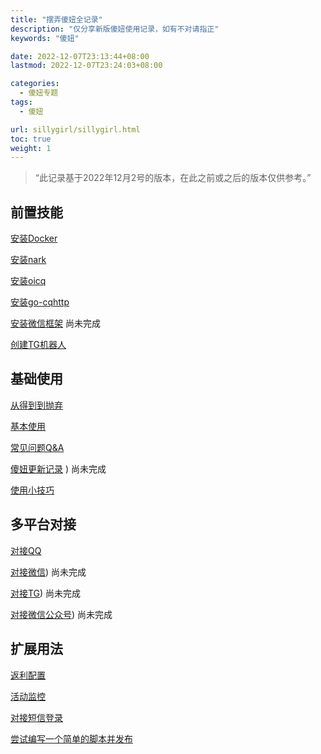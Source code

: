 ```yaml
---
title: "摆弄傻妞全记录"
description: "仅分享新版傻妞使用记录，如有不对请指正"
keywords: "傻妞"

date: 2022-12-07T23:13:44+08:00
lastmod: 2022-12-07T23:24:03+08:00

categories:
  - 傻妞专题
tags:
  - 傻妞

url: sillygirl/sillygirl.html
toc: true
weight: 1
---
```


> “此记录基于2022年12月2号的版本，在此之前或之后的版本仅供参考。”

## 前置技能

[安装Docker](install-docker.html)

[安装nark](install-nark.html)

[安装oicq](install-oicq.html)

[安装go-cqhttp](install-go-cqhttp.html)

[安装微信框架](Wechat-framework.html) 尚未完成

[创建TG机器人](creatTgBot.html)

## 基础使用

[从得到到抛弃](getToThrow.html)

[基本使用](start.html)

[常见问题Q&A](Q&A.html)

[傻妞更新记录](updateRecord.html) ) 尚未完成

[使用小技巧](skill.html)

## 多平台对接

[对接QQ](QQ.html)

[对接微信](WX.html)) 尚未完成

[对接TG](TG.html)) 尚未完成

[对接微信公众号](WXMP.html)) 尚未完成

## 扩展用法

[返利配置](https://flowus.cn/2e840ff8-ee15-4b2b-9085-6f4c1160f604)

[活动监控](https://flowus.cn/1df9b0ba-47d4-4666-a76a-63f829c73b35)

[对接短信登录](https://flowus.cn/4f1a8449-d256-46f1-9924-6f9778b7f988)

[尝试编写一个简单的脚本并发布](https://flowus.cn/dc8159e4-9b1e-4668-8b88-72357a8c1dfc)

